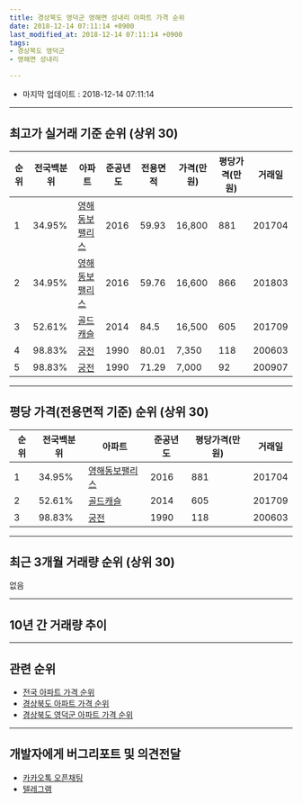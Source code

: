 ```yaml
---
title: 경상북도 영덕군 영해면 성내리 아파트 가격 순위
date: 2018-12-14 07:11:14 +0900
last_modified_at: 2018-12-14 07:11:14 +0900
tags:
- 경상북도 영덕군
- 영해면 성내리

---
```


* 마지막 업데이트 : 2018-12-14 07:11:14

---

## 최고가 실거래 기준 순위 (상위 30)


|순위|전국백분위|아파트|준공년도|전용면적|가격(만원)|평당가격(만원)|거래일|
|---|---|---|---|---|---|---|---|
|1|34.95%|[영해동보팰리스](https://search.naver.com/search.naver?query=%EA%B2%BD%EC%83%81%EB%B6%81%EB%8F%84+%EC%98%81%EB%8D%95%EA%B5%B0+%EC%98%81%ED%95%B4%EB%A9%B4+%EC%84%B1%EB%82%B4%EB%A6%AC+%EC%98%81%ED%95%B4%EB%8F%99%EB%B3%B4%ED%8C%B0%EB%A6%AC%EC%8A%A4)|2016|59.93|16,800|881|201704|
|2|34.95%|[영해동보팰리스](https://search.naver.com/search.naver?query=%EA%B2%BD%EC%83%81%EB%B6%81%EB%8F%84+%EC%98%81%EB%8D%95%EA%B5%B0+%EC%98%81%ED%95%B4%EB%A9%B4+%EC%84%B1%EB%82%B4%EB%A6%AC+%EC%98%81%ED%95%B4%EB%8F%99%EB%B3%B4%ED%8C%B0%EB%A6%AC%EC%8A%A4)|2016|59.76|16,600|866|201803|
|3|52.61%|[골드캐슬](https://search.naver.com/search.naver?query=%EA%B2%BD%EC%83%81%EB%B6%81%EB%8F%84+%EC%98%81%EB%8D%95%EA%B5%B0+%EC%98%81%ED%95%B4%EB%A9%B4+%EC%84%B1%EB%82%B4%EB%A6%AC+%EA%B3%A8%EB%93%9C%EC%BA%90%EC%8A%AC)|2014|84.5|16,500|605|201709|
|4|98.83%|[궁전](https://search.naver.com/search.naver?query=%EA%B2%BD%EC%83%81%EB%B6%81%EB%8F%84+%EC%98%81%EB%8D%95%EA%B5%B0+%EC%98%81%ED%95%B4%EB%A9%B4+%EC%84%B1%EB%82%B4%EB%A6%AC+%EA%B6%81%EC%A0%84)|1990|80.01|7,350|118|200603|
|5|98.83%|[궁전](https://search.naver.com/search.naver?query=%EA%B2%BD%EC%83%81%EB%B6%81%EB%8F%84+%EC%98%81%EB%8D%95%EA%B5%B0+%EC%98%81%ED%95%B4%EB%A9%B4+%EC%84%B1%EB%82%B4%EB%A6%AC+%EA%B6%81%EC%A0%84)|1990|71.29|7,000|92|200907|


---

## 평당 가격(전용면적 기준) 순위 (상위 30)


|순위|전국백분위|아파트|준공년도|평당가격(만원)|거래일|
|---|---|---|---|---|---|
|1|34.95%|[영해동보팰리스](https://search.naver.com/search.naver?query=%EA%B2%BD%EC%83%81%EB%B6%81%EB%8F%84+%EC%98%81%EB%8D%95%EA%B5%B0+%EC%98%81%ED%95%B4%EB%A9%B4+%EC%84%B1%EB%82%B4%EB%A6%AC+%EC%98%81%ED%95%B4%EB%8F%99%EB%B3%B4%ED%8C%B0%EB%A6%AC%EC%8A%A4)|2016|881|201704|
|2|52.61%|[골드캐슬](https://search.naver.com/search.naver?query=%EA%B2%BD%EC%83%81%EB%B6%81%EB%8F%84+%EC%98%81%EB%8D%95%EA%B5%B0+%EC%98%81%ED%95%B4%EB%A9%B4+%EC%84%B1%EB%82%B4%EB%A6%AC+%EA%B3%A8%EB%93%9C%EC%BA%90%EC%8A%AC)|2014|605|201709|
|3|98.83%|[궁전](https://search.naver.com/search.naver?query=%EA%B2%BD%EC%83%81%EB%B6%81%EB%8F%84+%EC%98%81%EB%8D%95%EA%B5%B0+%EC%98%81%ED%95%B4%EB%A9%B4+%EC%84%B1%EB%82%B4%EB%A6%AC+%EA%B6%81%EC%A0%84)|1990|118|200603|


---

## 최근 3개월 거래량 순위 (상위 30)

없음

---

## 10년 간 거래량 추이


<div style="width:100%;">
    <canvas id="deal_progress" height="250"></canvas>
</div>

<script>
new Chart(document.getElementById("deal_progress"), {
    type: 'line',
    data: {
        labels: ['200812','200901','200902','200903','200904','200905','200906','200907','200908','200909','200910','200911','200912','201001','201002','201003','201004','201005','201006','201007','201008','201009','201010','201011','201012','201101','201102','201103','201104','201105','201106','201107','201108','201109','201110','201111','201112','201201','201202','201203','201204','201205','201206','201207','201208','201209','201210','201211','201212','201301','201302','201303','201304','201305','201306','201307','201308','201309','201310','201311','201312','201401','201402','201403','201404','201405','201406','201407','201408','201409','201410','201411','201412','201501','201502','201503','201504','201505','201506','201507','201508','201509','201510','201511','201512','201601','201602','201603','201604','201605','201606','201607','201608','201609','201610','201611','201612','201701','201702','201703','201704','201705','201706','201707','201708','201709','201710','201711','201712','201801','201802','201803','201804','201805','201806','201807','201808','201809','201810','201811','201812'],
        datasets: [{
            label: '실거래 수',
            pointRadius: 1,
            data: [0, 0, 1, 0, 1, 0, 0, 1, 0, 0, 0, 0, 1, 0, 0, 1, 0, 0, 1, 0, 1, 0, 0, 0, 1, 0, 0, 1, 2, 0, 0, 0, 0, 0, 0, 0, 1, 0, 0, 0, 1, 1, 0, 0, 0, 0, 0, 0, 0, 0, 0, 0, 0, 0, 0, 0, 0, 0, 0, 0, 0, 0, 2, 0, 0, 0, 0, 3, 1, 0, 0, 1, 0, 0, 0, 0, 2, 1, 0, 0, 0, 0, 0, 1, 0, 2, 0, 0, 0, 0, 1, 1, 0, 0, 2, 2, 1, 1, 1, 1, 1, 1, 1, 4, 1, 10, 1, 0, 1, 0, 1, 2, 1, 0, 1, 0, 0, 0, 0, 0, 0],
            borderColor: "rgba(255, 201, 14, 1)",
            backgroundColor: "rgba(255, 201, 14, 0.5)",
            fill: true,
        }]
    },
    options: {
        responsive: true,
        title: {
            display: true,
            text: '10년간 거래량 추이'
        },
        tooltips: {
            mode: 'index',
            intersect: false,
        },
        hover: {
            mode: 'nearest',
            intersect: true
        },
        scales: {
            xAxes: [{
                display: true,
                scaleLabel: {
                    display: true,
                    labelString: '년/월'
                }
            }],
            yAxes: [{
                display: true,
                ticks: {
                    suggestedMin: 0,
                },
                scaleLabel: {
                    display: true,
                    labelString: '실거래 수'
                }
            }]
        }
    }
});

</script>


---

## 관련 순위

- [전국 아파트 가격 순위](https://inasie.github.io/apt-ranking/전국)
- [경상북도 아파트 가격 순위](https://inasie.github.io/apt-ranking/경상북도)
- [경상북도 영덕군 아파트 가격 순위](https://inasie.github.io/apt-ranking/경상북도-영덕군)


---

## 개발자에게 버그리포트 및 의견전달

- [카카오톡 오픈채팅](https://open.kakao.com/o/gLJUAP4)
- [텔레그램](https://t.me/inasie)

